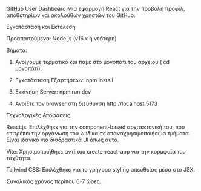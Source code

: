 GitHub User Dashboard
Μια εφαρμογή React για την προβολή προφίλ, αποθετηρίων και ακολούθων χρηστών του GitHub.

Εγκατάσταση και Εκτέλεση

Προαπαιτούμενα:
Node.js (v16.x ή νεότερη)

Βήματα:

1. Ανοίγουμε τερματικό και πάμε στο μονοπάτι του αρχείου ( cd μονοπάτι).

2. Εγκατάσταση Εξαρτήσεων:
npm install

3. Εκκίνηση Server:
npm run dev

4. Ανοίξτε τον browser στη διεύθυνση http://localhost:5173

Τεχνολογικές Αποφάσεις

React.js: Επιλέχθηκε για την component-based αρχιτεκτονική του, που επιτρέπει την οργάνωση του κώδικα σε επαναχρησιμοποιήσιμα τμήματα. Είναι ιδανικό για διαδραστικά UI όπως αυτό.

Vite: Χρησιμοποιήθηκε αντί του create-react-app για την κορυφαία του ταχύτητα. 

Tailwind CSS: Επιλέχθηκε για το γρήγορο styling απευθείας μέσα στο JSX. 

Συνολικός χρόνος περίπου 6-7 ώρες.

